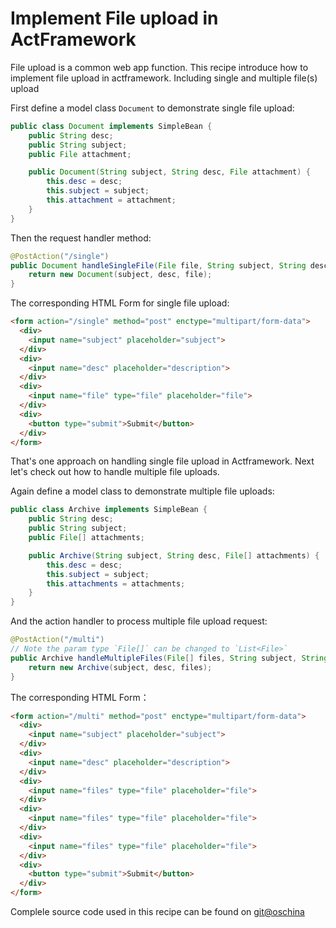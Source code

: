# Implement File upload in ActFramework

File upload is a common web app function. This recipe introduce how to implement file upload in actframework.
Including single and multiple file(s) upload

First define a model class `Document` to demonstrate single file upload:

```java
public class Document implements SimpleBean {
    public String desc;
    public String subject;
    public File attachment;

    public Document(String subject, String desc, File attachment) {
        this.desc = desc;
        this.subject = subject;
        this.attachment = attachment;
    }
}
```

Then the request handler method:

```java
@PostAction("/single")
public Document handleSingleFile(File file, String subject, String desc) {
    return new Document(subject, desc, file);
}
```

The corresponding HTML Form for single file upload:

```html
<form action="/single" method="post" enctype="multipart/form-data">
  <div>
    <input name="subject" placeholder="subject">
  </div>
  <div>
    <input name="desc" placeholder="description">
  </div>
  <div>
    <input name="file" type="file" placeholder="file">
  </div>
  <div>
    <button type="submit">Submit</button>
  </div>
</form>
```

That's one approach on handling single file upload in Actframework. Next 
let's check out how to handle multiple file uploads.

Again define a model class to demonstrate multiple file uploads:

```java
public class Archive implements SimpleBean {
    public String desc;
    public String subject;
    public File[] attachments;

    public Archive(String subject, String desc, File[] attachments) {
        this.desc = desc;
        this.subject = subject;
        this.attachments = attachments;
    }
}
```

And the action handler to process multiple file upload request:

```java
@PostAction("/multi")
// Note the param type `File[]` can be changed to `List<File>`
public Archive handleMultipleFiles(File[] files, String subject, String desc) {
    return new Archive(subject, desc, files);
}
```

The corresponding HTML Form：

```html
<form action="/multi" method="post" enctype="multipart/form-data">
  <div>
    <input name="subject" placeholder="subject">
  </div>
  <div>
    <input name="desc" placeholder="description">
  </div>
  <div>
    <input name="files" type="file" placeholder="file">
  </div>
  <div>
    <input name="files" type="file" placeholder="file">
  </div>
  <div>
    <input name="files" type="file" placeholder="file">
  </div>
  <div>
    <button type="submit">Submit</button>
  </div>
</form>
```


Complele source code used in this recipe can be found on [git@oschina](http://git.oschina.net/greenlaw110/blog_act_file_upload)
